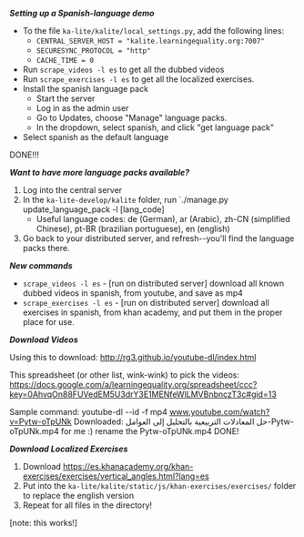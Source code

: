 ___Setting up a Spanish-language demo___
* To the file `ka-lite/kalite/local_settings.py`, add the following lines:
    * `CENTRAL_SERVER_HOST = "kalite.learningequality.org:7007"`
    * `SECURESYNC_PROTOCOL = "http"`
    * `CACHE_TIME = 0`
* Run `scrape_videos -l es` to get all the dubbed videos
* Run `scrape_exercises -l es` to get all the localized exercises.
* Install the spanish language pack
    * Start the server
    * Log in as the admin user
    * Go to Updates, choose "Manage" language packs.
    * In the dropdown, select spanish, and click "get language pack"
* Select spanish as the default language

DONE!!!

___Want to have more language packs available?___

1. Log into the central server
2. In the `ka-lite-develop/kalite` folder, run `./manage.py update_language_pack -l [lang_code]
    * Useful language codes: de (German), ar (Arabic), zh-CN (simplified Chinese), pt-BR (brazilian portuguese), en (english)
3. Go back to your distributed server, and refresh--you'll find the language packs there.

___New commands___
* `scrape_videos -l es` - [run on distributed server] download all known dubbed videos in spanish, from youtube, and save as mp4
* `scrape_exercises -l es` - [run on distributed server] download all exercises in spanish, from khan academy, and put them in the proper place for use.


___Download Videos___

Using this to download: http://rg3.github.io/youtube-dl/index.html

This spreadsheet (or other list, wink-wink) to pick the videos: https://docs.google.com/a/learningequality.org/spreadsheet/ccc?key=0AhvqOn88FUVedEM5U3drY3E1MENfeWlLMVBnbnczT3c#gid=13

Sample command: youtube-dl --id -f mp4 www.youtube.com/watch?v=Pytw-oTpUNk
Downloaded:  حل المعادلات التربيعية بالتحليل إلى العوامل-Pytw-oTpUNk.mp4 for me :)
rename the Pytw-oTpUNk.mp4
DONE!

___Download Localized Exercises___

1. Download https://es.khanacademy.org/khan-exercises/exercises/vertical_angles.html?lang=es
2. Put into the `ka-lite/kalite/static/js/khan-exercises/exercises/` folder to replace the english version
3. Repeat for all files in the directory!

[note: this works!]
